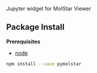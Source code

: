 Jupyter widget for MolStar Viewer

Package Install
---------------

**Prerequisites**
- [node](http://nodejs.org/)

```bash
npm install --save pymolstar
```
